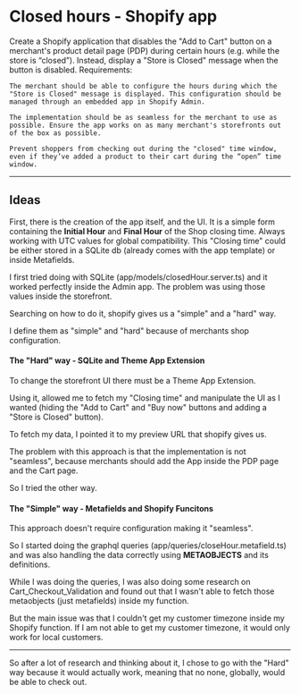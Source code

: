 # Closed hours - Shopify app

Create a Shopify application that disables the "Add to Cart" button on a merchant's product detail page (PDP) during certain hours (e.g. while the store is “closed”). Instead, display a "Store is Closed" message when the button is disabled.
Requirements:

    The merchant should be able to configure the hours during which the "Store is Closed" message is displayed. This configuration should be managed through an embedded app in Shopify Admin.

    The implementation should be as seamless for the merchant to use as possible. Ensure the app works on as many merchant's storefronts out of the box as possible.

    Prevent shoppers from checking out during the "closed" time window, even if they’ve added a product to their cart during the “open” time window. 


---

## Ideas

First, there is the creation of the app itself, and the UI. It is a simple form containing the **Initial Hour** and **Final Hour** of the Shop closing time. Always working with UTC values for global compatibility. This "Closing time" could be either stored in a SQLite db (already comes with the app template) or inside Metafields.

I first tried doing with SQLite (app/models/closedHour.server.ts) and it worked perfectly inside the Admin app. The problem was using those values inside the storefront.

Searching on how to do it, shopify gives us a "simple" and a "hard" way. 

I define them as "simple" and "hard" because of merchants shop configuration.

#### The "Hard" way - SQLite and Theme App Extension
To change the storefront UI there must be a Theme App Extension.

Using it, allowed me to fetch my "Closing time" and manipulate the UI as I wanted (hiding the "Add to Cart" and "Buy now" buttons and adding a "Store is Closed" button).

To fetch my data, I pointed it to my preview URL that shopify gives us.

The problem with this approach is that the implementation is not "seamless", because merchants should add the App inside the PDP page and the Cart page.

So I tried the other way.

#### The "Simple" way - Metafields and Shopify Funcitons

This approach doesn't require configuration making it "seamless".

So I started doing the graphql queries (app/queries/closeHour.metafield.ts) and was also handling the data correctly using **METAOBJECTS** and its definitions. 

While I was doing the queries, I was also doing some research on Cart_Checkout_Validation and found out that I wasn't able to fetch those metaobjects (just metafields) inside my function.

But the main issue was that I couldn't get my customer timezone inside my Shopify function. If I am not able to get my customer timezone, it would only work for local customers.


--- 

So after a lot of research and thinking about it, I chose to go with the "Hard" way because it would actually work, meaning that no none, globally, would be able to check out.
